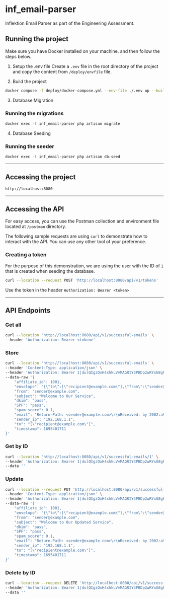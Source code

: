 # inf_email-parser
Inflektion Email Parser as part of the Engineering Assessment.

## Running the project
Make sure you have Docker installed on your machine. and then follow the steps below.

1. Setup the .env file
Create a `.env` file in the root directory of the project and copy the content from `/deploy/envfile` file.

2. Build the project
```bash
docker compose -f deploy/docker-compose.yml --env-file ./.env up --build
```

3. Database Migration
### Running the migrations
```bash
docker exec -t inf_email-parser php artisan migrate
```

4. Database Seeding
### Running the seeder
```bash
docker exec -t inf_email-parser php artisan db:seed
```

---

## Accessing the project
```bash
http://localhost:8080
```

---

## Accessing the API
For easy access, you can use the Postman collection and environment file located at `/postman` directory.

The following sample requests are using `curl` to demonstrate how to interact with the API. 
You can use any other tool of your preference.

### Creating a token
For the purpose of this demonstration, we are using the user with the ID of `1` that is created when seeding the database.
```bash
curl --location --request POST 'http://localhost:8080/api/v1/tokens'
```
Use the token in the header `Authorization: Bearer <token>`

---

## API Endpoints

### Get all
```bash
curl --location 'http://localhost:8080/api/v1/successful-emails' \
--header 'Authorization: Bearer <token>'
```

### Store
```bash
curl --location 'http://localhost:8080/api/v1/successful-emails' \
--header 'Content-Type: application/json' \
--header 'Authorization: Bearer 1|dulQIgzOxH4xhkLVvMAGRIY3PBDp2wRYxG8gFxqc87bb74c3' \
--data-raw '{
    "affiliate_id": 1001,
    "envelope": "{\"to\":[\"recipient@example.com\"],\"from\":\"sender@example.com\"}",
    "from": "sender@example.com",
    "subject": "Welcome to Our Service",
    "dkim": "pass",
    "SPF": "pass",
    "spam_score": 0.1,
    "email": "Return-Path: <sender@example.com>\r\nReceived: by 2002:a9d:58c:: with SMTP id n28csp12345iob;\r\n        Fri, 22 Sep 2024 08:15:12 -0700 (PDT)\r\nFrom: Sender <sender@example.com>\r\nTo: Recipient <recipient@example.com>\r\nSubject: Welcome to Our Service\r\nDate: Fri, 22 Sep 2024 08:15:11 -0700\r\nMIME-Version: 1.0\r\nContent-Type: text/plain; charset=UTF-8\r\n\r\nHello,\n\nThank you for signing up with us. We are thrilled to have you.\n\nBest,\nCustomer Service",
    "sender_ip": "192.168.1.1",
    "to": "[\"recipient@example.com\"]",
    "timestamp": 1695401711
}'
```

### Get by ID
```bash
curl --location 'http://localhost:8080/api/v1/successful-emails/1' \
--header 'Authorization: Bearer 1|dulQIgzOxH4xhkLVvMAGRIY3PBDp2wRYxG8gFxqc87bb74c3' \
--data ''
```

### Update
```bash
curl --location --request PUT 'http://localhost:8080/api/v1/successful-emails/1' \
--header 'Content-Type: application/json' \
--header 'Authorization: Bearer 1|dulQIgzOxH4xhkLVvMAGRIY3PBDp2wRYxG8gFxqc87bb74c3' \
--data-raw '{
    "affiliate_id": 1001,
    "envelope": "{\"to\":[\"recipient@example.com\"],\"from\":\"sender@example.com\"}",
    "from": "sender@example.com",
    "subject": "Welcome to Our Updated Service",
    "dkim": "pass",
    "SPF": "pass",
    "spam_score": 0.1,
    "email": "Return-Path: <sender@example.com>\r\nReceived: by 2002:a9d:58c:: with SMTP id n28csp12345iob;\r\n        Fri, 22 Sep 2024 08:15:12 -0700 (PDT)\r\nFrom: Sender <sender@example.com>\r\nTo: Recipient <recipient@example.com>\r\nSubject: Welcome to Our Service\r\nDate: Fri, 22 Sep 2024 08:15:11 -0700\r\nMIME-Version: 1.0\r\nContent-Type: text/plain; charset=UTF-8\r\n\r\nHello,\n\nThank you for signing up with us. We are thrilled to have you.\n\nBest,\nCustomer Service",
    "sender_ip": "192.168.1.1",
    "to": "[\"recipient@example.com\"]",
    "timestamp": 1695401711
}'
```

### Delete by ID
```bash
curl --location --request DELETE 'http://localhost:8080/api/v1/successful-emails/1' \
--header 'Authorization: Bearer 1|dulQIgzOxH4xhkLVvMAGRIY3PBDp2wRYxG8gFxqc87bb74c3' \
--data ''
```
